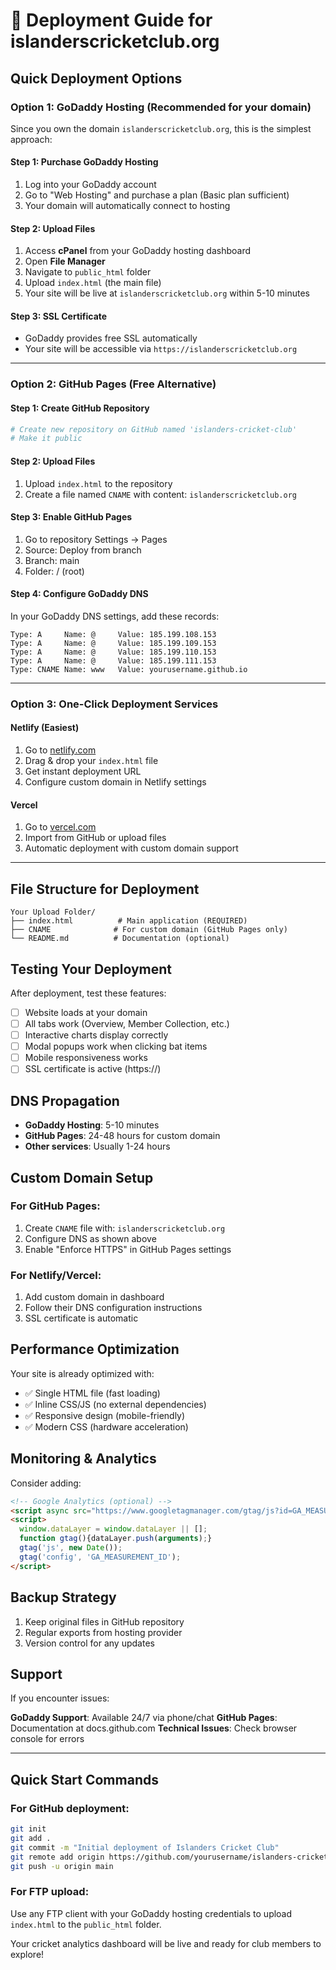 # 🚀 Deployment Guide for islanderscricketclub.org

## Quick Deployment Options

### Option 1: GoDaddy Hosting (Recommended for your domain)

Since you own the domain `islanderscricketclub.org`, this is the simplest approach:

#### Step 1: Purchase GoDaddy Hosting
1. Log into your GoDaddy account
2. Go to "Web Hosting" and purchase a plan (Basic plan sufficient)
3. Your domain will automatically connect to hosting

#### Step 2: Upload Files
1. Access **cPanel** from your GoDaddy hosting dashboard
2. Open **File Manager**
3. Navigate to `public_html` folder
4. Upload `index.html` (the main file)
5. Your site will be live at `islanderscricketclub.org` within 5-10 minutes

#### Step 3: SSL Certificate
- GoDaddy provides free SSL automatically
- Your site will be accessible via `https://islanderscricketclub.org`

---

### Option 2: GitHub Pages (Free Alternative)

#### Step 1: Create GitHub Repository
```bash
# Create new repository on GitHub named 'islanders-cricket-club'
# Make it public
```

#### Step 2: Upload Files
1. Upload `index.html` to the repository
2. Create a file named `CNAME` with content: `islanderscricketclub.org`

#### Step 3: Enable GitHub Pages
1. Go to repository Settings → Pages
2. Source: Deploy from branch
3. Branch: main
4. Folder: / (root)

#### Step 4: Configure GoDaddy DNS
In your GoDaddy DNS settings, add these records:

```
Type: A     Name: @     Value: 185.199.108.153
Type: A     Name: @     Value: 185.199.109.153
Type: A     Name: @     Value: 185.199.110.153
Type: A     Name: @     Value: 185.199.111.153
Type: CNAME Name: www   Value: yourusername.github.io
```

---

### Option 3: One-Click Deployment Services

#### Netlify (Easiest)
1. Go to [netlify.com](https://netlify.com)
2. Drag & drop your `index.html` file
3. Get instant deployment URL
4. Configure custom domain in Netlify settings

#### Vercel
1. Go to [vercel.com](https://vercel.com)
2. Import from GitHub or upload files
3. Automatic deployment with custom domain support

---

## File Structure for Deployment

```
Your Upload Folder/
├── index.html          # Main application (REQUIRED)
├── CNAME              # For custom domain (GitHub Pages only)
└── README.md          # Documentation (optional)
```

## Testing Your Deployment

After deployment, test these features:
- [ ] Website loads at your domain
- [ ] All tabs work (Overview, Member Collection, etc.)
- [ ] Interactive charts display correctly
- [ ] Modal popups work when clicking bat items
- [ ] Mobile responsiveness works
- [ ] SSL certificate is active (https://)

## DNS Propagation

- **GoDaddy Hosting**: 5-10 minutes
- **GitHub Pages**: 24-48 hours for custom domain
- **Other services**: Usually 1-24 hours

## Custom Domain Setup

### For GitHub Pages:
1. Create `CNAME` file with: `islanderscricketclub.org`
2. Configure DNS as shown above
3. Enable "Enforce HTTPS" in GitHub Pages settings

### For Netlify/Vercel:
1. Add custom domain in dashboard
2. Follow their DNS configuration instructions
3. SSL certificate is automatic

## Performance Optimization

Your site is already optimized with:
- ✅ Single HTML file (fast loading)
- ✅ Inline CSS/JS (no external dependencies)
- ✅ Responsive design (mobile-friendly)
- ✅ Modern CSS (hardware acceleration)

## Monitoring & Analytics

Consider adding:
```html
<!-- Google Analytics (optional) -->
<script async src="https://www.googletagmanager.com/gtag/js?id=GA_MEASUREMENT_ID"></script>
<script>
  window.dataLayer = window.dataLayer || [];
  function gtag(){dataLayer.push(arguments);}
  gtag('js', new Date());
  gtag('config', 'GA_MEASUREMENT_ID');
</script>
```

## Backup Strategy

1. Keep original files in GitHub repository
2. Regular exports from hosting provider
3. Version control for any updates

## Support

If you encounter issues:

**GoDaddy Support**: Available 24/7 via phone/chat
**GitHub Pages**: Documentation at docs.github.com
**Technical Issues**: Check browser console for errors

---

## Quick Start Commands

### For GitHub deployment:
```bash
git init
git add .
git commit -m "Initial deployment of Islanders Cricket Club"
git remote add origin https://github.com/yourusername/islanders-cricket-club.git
git push -u origin main
```

### For FTP upload:
Use any FTP client with your GoDaddy hosting credentials to upload `index.html` to the `public_html` folder.

Your cricket analytics dashboard will be live and ready for club members to explore!
